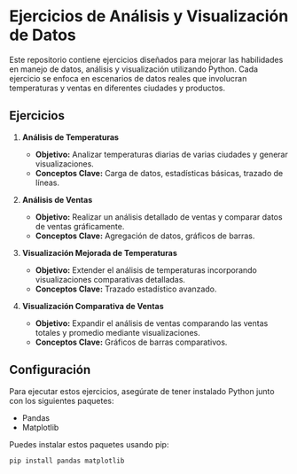 # Ejercicios de Análisis y Visualización de Datos

Este repositorio contiene ejercicios diseñados para mejorar las habilidades en manejo de datos, análisis y visualización utilizando Python. Cada ejercicio se enfoca en escenarios de datos reales que involucran temperaturas y ventas en diferentes ciudades y productos.

## Ejercicios

1. **Análisis de Temperaturas**
   - **Objetivo:** Analizar temperaturas diarias de varias ciudades y generar visualizaciones.
   - **Conceptos Clave:** Carga de datos, estadísticas básicas, trazado de líneas.

2. **Análisis de Ventas**
   - **Objetivo:** Realizar un análisis detallado de ventas y comparar datos de ventas gráficamente.
   - **Conceptos Clave:** Agregación de datos, gráficos de barras.

3. **Visualización Mejorada de Temperaturas**
   - **Objetivo:** Extender el análisis de temperaturas incorporando visualizaciones comparativas detalladas.
   - **Conceptos Clave:** Trazado estadístico avanzado.

4. **Visualización Comparativa de Ventas**
   - **Objetivo:** Expandir el análisis de ventas comparando las ventas totales y promedio mediante visualizaciones.
   - **Conceptos Clave:** Gráficos de barras comparativos.

## Configuración

Para ejecutar estos ejercicios, asegúrate de tener instalado Python junto con los siguientes paquetes:
- Pandas
- Matplotlib

Puedes instalar estos paquetes usando pip:

```bash
pip install pandas matplotlib
```